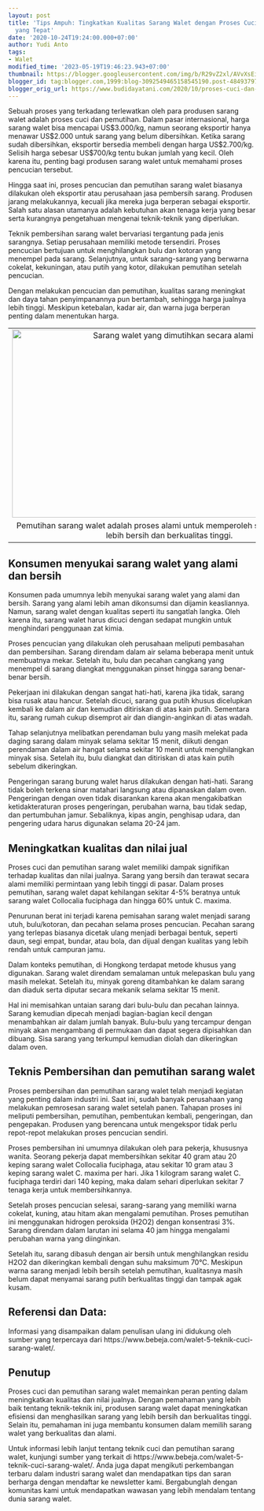 ```yaml
---
layout: post
title: 'Tips Ampuh: Tingkatkan Kualitas Sarang Walet dengan Proses Cuci dan Pemutihan
  yang Tepat'
date: '2020-10-24T19:24:00.000+07:00'
author: Yudi Anto
tags:
- Walet
modified_time: '2023-05-19T19:46:23.943+07:00'
thumbnail: https://blogger.googleusercontent.com/img/b/R29vZ2xl/AVvXsEi1jEgNzFx5Y0BBIw76W8beTmO62CC2enngZY_ThadQERRFZ4HasmfTMCHPZkakeziZ1503HwvUyQXvzTBoKvoCHDUPZPCR1sGu5-yfC9aYihhHGue8gOjmlp6RLUys1M3ai3GS_11gxtFPhOe1x50LmKnXmvJedv12Y-9hi2xElcDqYvp_YInK_lA_wg/s72-w640-c-h382/Gambar_Screenshot_2020-10-24%20%20(2).jpg
blogger_id: tag:blogger.com,1999:blog-3092549465158545190.post-4849379703984613699
blogger_orig_url: https://www.budidayatani.com/2020/10/proses-cuci-dan-pemutihan-sarang-walet.html
---
```


<p>Sebuah proses yang terkadang terlewatkan oleh para produsen sarang walet adalah proses cuci dan pemutihan. Dalam pasar internasional, harga sarang walet bisa mencapai US$3.000/kg, namun seorang eksportir hanya menawar US$2.000 untuk sarang yang belum dibersihkan. Ketika sarang sudah dibersihkan, eksportir bersedia membeli dengan harga US$2.700/kg. Selisih harga sebesar US$700/kg tentu bukan jumlah yang kecil. Oleh karena itu, penting bagi produsen sarang walet untuk memahami proses pencucian tersebut.</p><p>Hingga saat ini, proses pencucian dan pemutihan sarang walet biasanya dilakukan oleh eksportir atau perusahaan jasa pembersih sarang. Produsen jarang melakukannya, kecuali jika mereka juga berperan sebagai eksportir. Salah satu alasan utamanya adalah kebutuhan akan tenaga kerja yang besar serta kurangnya pengetahuan mengenai teknik-teknik yang diperlukan.</p><p>Teknik pembersihan sarang walet bervariasi tergantung pada jenis sarangnya. Setiap perusahaan memiliki metode tersendiri. Proses pencucian bertujuan untuk menghilangkan bulu dan kotoran yang menempel pada sarang. Selanjutnya, untuk sarang-sarang yang berwarna cokelat, kekuningan, atau putih yang kotor, dilakukan pemutihan setelah pencucian.</p><p>Dengan melakukan pencucian dan pemutihan, kualitas sarang meningkat dan daya tahan penyimpanannya pun bertambah, sehingga harga jualnya lebih tinggi. Meskipun ketebalan, kadar air, dan warna juga berperan penting dalam menentukan harga.</p><table align="center" cellpadding="0" cellspacing="0" class="tr-caption-container" style="margin-left: auto; margin-right: auto;"><tbody><tr><td style="text-align: center;"><a href="https://blogger.googleusercontent.com/img/b/R29vZ2xl/AVvXsEi1jEgNzFx5Y0BBIw76W8beTmO62CC2enngZY_ThadQERRFZ4HasmfTMCHPZkakeziZ1503HwvUyQXvzTBoKvoCHDUPZPCR1sGu5-yfC9aYihhHGue8gOjmlp6RLUys1M3ai3GS_11gxtFPhOe1x50LmKnXmvJedv12Y-9hi2xElcDqYvp_YInK_lA_wg/s1123/Gambar_Screenshot_2020-10-24%20%20(2).jpg" imageanchor="1" style="margin-left: auto; margin-right: auto;"><img alt="Sarang walet yang dimutihkan secara alami" border="0" data-original-height="672" data-original-width="1123" height="382" src="https://blogger.googleusercontent.com/img/b/R29vZ2xl/AVvXsEi1jEgNzFx5Y0BBIw76W8beTmO62CC2enngZY_ThadQERRFZ4HasmfTMCHPZkakeziZ1503HwvUyQXvzTBoKvoCHDUPZPCR1sGu5-yfC9aYihhHGue8gOjmlp6RLUys1M3ai3GS_11gxtFPhOe1x50LmKnXmvJedv12Y-9hi2xElcDqYvp_YInK_lA_wg/w640-h382/Gambar_Screenshot_2020-10-24%20%20(2).jpg" title="Pemutihan Sarang Walet: Proses dan Manfaatnya" width="640" /></a></td></tr><tr><td class="tr-caption" style="text-align: center;">Pemutihan sarang walet adalah proses alami untuk memperoleh sarang walet yang lebih bersih dan berkualitas tinggi.</td></tr></tbody></table><h2>Konsumen menyukai sarang walet yang alami dan bersih</h2><p>Konsumen pada umumnya lebih menyukai sarang walet yang alami dan bersih. Sarang yang alami lebih aman dikonsumsi dan dijamin keasliannya. Namun, sarang walet dengan kualitas seperti itu sangatlah langka. Oleh karena itu, sarang walet harus dicuci dengan sedapat mungkin untuk menghindari penggunaan zat kimia.</p><p>Proses pencucian yang dilakukan oleh perusahaan meliputi pembasahan dan pembersihan. Sarang direndam dalam air selama beberapa menit untuk membuatnya mekar. Setelah itu, bulu dan pecahan cangkang yang menempel di sarang diangkat menggunakan pinset hingga sarang benar-benar bersih.</p><p>Pekerjaan ini dilakukan dengan sangat hati-hati, karena jika tidak, sarang bisa rusak atau hancur. Setelah dicuci, sarang gua putih khusus dicelupkan kembali ke dalam air dan kemudian ditiriskan di atas kain putih. Sementara itu, sarang rumah cukup disemprot air dan diangin-anginkan di atas wadah.</p><p>Tahap selanjutnya melibatkan perendaman bulu yang masih melekat pada daging sarang dalam minyak selama sekitar 15 menit, diikuti dengan perendaman dalam air hangat selama sekitar 10 menit untuk menghilangkan minyak sisa. Setelah itu, bulu diangkat dan ditiriskan di atas kain putih sebelum dikeringkan.</p><p>Pengeringan sarang burung walet harus dilakukan dengan hati-hati. Sarang tidak boleh terkena sinar matahari langsung atau dipanaskan dalam oven. Pengeringan dengan oven tidak disarankan karena akan mengakibatkan ketidakteraturan proses pengeringan, perubahan warna, bau tidak sedap, dan pertumbuhan jamur. Sebaliknya, kipas angin, penghisap udara, dan pengering udara harus digunakan selama 20-24 jam.</p><h2>Meningkatkan kualitas dan nilai jual</h2><p>Proses cuci dan pemutihan sarang walet memiliki dampak signifikan terhadap kualitas dan nilai jualnya. Sarang yang bersih dan terawat secara alami memiliki permintaan yang lebih tinggi di pasar. Dalam proses pemutihan, sarang walet dapat kehilangan sekitar 4-5% beratnya untuk sarang walet Collocalia fuciphaga dan hingga 60% untuk C. maxima.</p><p>Penurunan berat ini terjadi karena pemisahan sarang walet menjadi sarang utuh, bulu/kotoran, dan pecahan selama proses pencucian. Pecahan sarang yang terlepas biasanya dicetak ulang menjadi berbagai bentuk, seperti daun, segi empat, bundar, atau bola, dan dijual dengan kualitas yang lebih rendah untuk campuran jamu.</p><p>Dalam konteks pemutihan, di Hongkong terdapat metode khusus yang digunakan. Sarang walet direndam semalaman untuk melepaskan bulu yang masih melekat. Setelah itu, minyak goreng ditambahkan ke dalam sarang dan diaduk serta diputar secara mekanik selama sekitar 15 menit.</p><p>Hal ini memisahkan untaian sarang dari bulu-bulu dan pecahan lainnya. Sarang kemudian dipecah menjadi bagian-bagian kecil dengan menambahkan air dalam jumlah banyak. Bulu-bulu yang tercampur dengan minyak akan mengambang di permukaan dan dapat segera dipisahkan dan dibuang. Sisa sarang yang terkumpul kemudian diolah dan dikeringkan dalam oven.</p><h2>Teknis Pembersihan dan pemutihan sarang walet</h2><p>Proses pembersihan dan pemutihan sarang walet telah menjadi kegiatan yang penting dalam industri ini. Saat ini, sudah banyak perusahaan yang melakukan pemrosesan sarang walet setelah panen. Tahapan proses ini meliputi pembersihan, pemutihan, pembentukan kembali, pengeringan, dan pengepakan. Produsen yang berencana untuk mengekspor tidak perlu repot-repot melakukan proses pencucian sendiri.</p><p>Proses pembersihan ini umumnya dilakukan oleh para pekerja, khususnya wanita. Seorang pekerja dapat membersihkan sekitar 40 gram atau 20 keping sarang walet Collocalia fuciphaga, atau sekitar 10 gram atau 3 keping sarang walet C. maxima per hari. Jika 1 kilogram sarang walet C. fuciphaga terdiri dari 140 keping, maka dalam sehari diperlukan sekitar 7 tenaga kerja untuk membersihkannya.</p><p>Setelah proses pencucian selesai, sarang-sarang yang memiliki warna cokelat, kuning, atau hitam akan mengalami pemutihan. Proses pemutihan ini menggunakan hidrogen peroksida (H2O2) dengan konsentrasi 3%. Sarang direndam dalam larutan ini selama 40 jam hingga mengalami perubahan warna yang diinginkan.</p><p>Setelah itu, sarang dibasuh dengan air bersih untuk menghilangkan residu H2O2 dan dikeringkan kembali dengan suhu maksimum 70°C. Meskipun warna sarang menjadi lebih bersih setelah pemutihan, kualitasnya masih belum dapat menyamai sarang putih berkualitas tinggi dan tampak agak kusam.</p><h2>Referensi dan Data:</h2><p>Informasi yang disampaikan dalam penulisan ulang ini didukung oleh sumber yang terpercaya dari https://www.bebeja.com/walet-5-teknik-cuci-sarang-walet/.</p><h2>Penutup</h2><p>Proses cuci dan pemutihan sarang walet memainkan peran penting dalam meningkatkan kualitas dan nilai jualnya. Dengan pemahaman yang lebih baik tentang teknik-teknik ini, produsen sarang walet dapat meningkatkan efisiensi dan menghasilkan sarang yang lebih bersih dan berkualitas tinggi. Selain itu, pemahaman ini juga membantu konsumen dalam memilih sarang walet yang berkualitas dan alami.</p><p>Untuk informasi lebih lanjut tentang teknik cuci dan pemutihan sarang walet, kunjungi sumber yang terkait di https://www.bebeja.com/walet-5-teknik-cuci-sarang-walet/. Anda juga dapat mengikuti perkembangan terbaru dalam industri sarang walet dan mendapatkan tips dan saran berharga dengan mendaftar ke newsletter kami. Bergabunglah dengan komunitas kami untuk mendapatkan wawasan yang lebih mendalam tentang dunia sarang walet.</p><p></p>